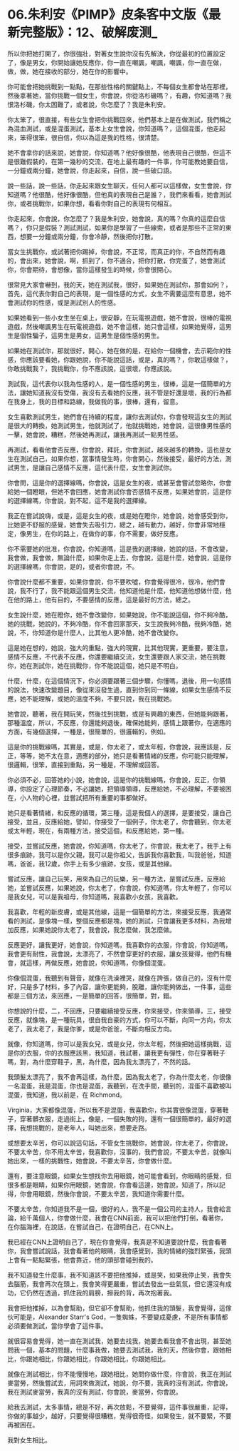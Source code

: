 # 06.朱利安《PIMP》皮条客中文版《最新完整版》：12、破解废测_

所以你把她打開了，你很強壯，對著女生說你沒有先解決，你從最初的位置設定了，像是男女，你開始讓她反應你，你一直在嘲諷，嘲諷，嘲諷，你一直在做，做，做，她在接收的部分，她在你的影響中。

你可能會把她挑戰到一點點，在那些性格的關鍵點上，不每個女生都會站在那裡，然後拿著她，當你挑戰一個女生，你會說，你從洛杉磯嗎？，有趣，你知道嗎？我恨洛杉磯，你太困難了，或者說，你怎麼了？我是朱利安。

你太笨了，很直接，有些女生會把你挑戰回來，他們基本上是在做測試，我們稱之為混血測試，或是混蛋測試，基本上女生會說，你知道嗎？，這個混蛋，他走起來，笨得很笨，很自信，你以為這是我的性格，很清楚。

她不會拿你的話來說，她會說，你知道嗎？他好像很酷，他表現自己很酷，但這不是很難假裝的，在第一幾秒的交流，在地上最有趣的一件事，你可能教她要自信，一分鐘或兩分鐘，她會說，你走起來，自信，說一些破口語。

說一些話，說一些話，你走起來跟女生聊天，任何人都可以這樣做，女生會說，你知道嗎？他很酷，他好像很酷，但他真的表現自己是誰？，我們來看看，她會測試你，或者挑戰你，如果你想，看看你對自己的表現有何相互。

你走起來，你會說，你怎麼了？我是朱利安，她會說，真的嗎？你真的這麼自信嗎？，你只是假裝？測試測試，如果你是學習了一些線索，或者是那些不正常的東西，想要一分鐘或兩分鐘，你會冷靜，然後把你打散。

當女生挑戰你，或試著把你踢掉，你會說，不正常，而真正的你，不自然而有趣的，會出來，她會說，啊，抓到了，你不適合，把你打散，你完蛋了，她會測試你，你會期待，會想像，當你這樣發生的時候，你會很開心。

很常見大家會嚇到，我的天，她在測試我，很好，如果她在測試你，那會如何？，首先，這代表你對自己的表現，是一個性感的方式，女生不需要這麼有意思，她不會測試你的性感，或是測試別人的性感。

如果她看到一些小女生坐在桌上，很安靜，在玩電視遊戲，她不會說，很棒的電視遊戲，然後嘲諷男生在玩電視遊戲，她不會這樣，她只會這樣，如果她覺得，這男生是個性騙子，這男生是男女，這男生是個性感的男生。

如果她在測試你，那就很好，開心，她在做的是，在給你一個機會，去示範你的性感，你應該要看她，你跟她說，你不能說這話，或是，真的嗎？，你敢這樣做？，你敢挑戰我？，我挑戰你，你不應該說，這很壞，你應該說。

測試我，這代表你以我為性感的人，是一個性感的男生，很棒，這是一個簡單的方法，讓她知道我沒有受傷，我沒有去看她的反應，我不管是好還是壞，我的行為都在我身上，我的目標和路線，我做我的事，很棒，還有，留意。

女生喜歡測試男生，她們會在持續的程度，讓你去測試你，你會發現這女生的測試是很大的轉換，她測試男生，他就測試了，他就挑戰她，她會說，這很像男性感的一擊，她會說，糟糕，然後她再測試，讓我再測試一點男性感。

再測試，看看他會否反應，你會說，拜託，你會測試，越來越多的轉換，這也是女生在測試自己，如果你想，當事情發生時，你會開心，然後接受，最好的方法，測試男生，是讓自己感情不反應，這代表什麼，女生會測試你。

你會問，這是你的選擇線嗎，你會說，這是女生的夜，或甚至會嘗試忽略你，你會給她一個瞪眼，但她不會回應，她會測試你會否感情不反應，如果她會說，這是你的選擇線嗎，你會說，對不起，這不是我的選擇線。

我正在嘗試說嗨，或是，這是女生的夜，或是她在瞪你，她會說，她會感受到你，比她更不舒服的感覺，她會失去吸引力，總之，越有動力，越好，你會非常地穩定，像男生，在你的路上，在做你的事，你不需要，做好反應。

你不需要她的批准，你會說，你知道嗎，這是我的選擇線，她說的話，不會改變，我會做，我會做，無論什麼，如果你走上去，你會說，這是什麼，她會說，這是你的選擇線嗎，你會說，是的，或者你會說，不。

你會說什麼都不重要，如果你會說，你不要吹噓，你會覺得很冷，很冷，他們會說，我不行了，我不能跟這個男生交流，他知道他是什麼，他知道他想做什麼，他在他的路上，他有目的，不要感情的反應，這是最好的方法，總之。

女生說什麼，她在瞪你，她不會改變你，如果她說，你不能說這個，你不夠冷酷，她的挑戰，她說的，不夠冷酷，你不會回家那天，女生說我夠冷酷，我夠冷酷，她說，不，你知道你是什麼人，比其他人更冷酷，她不會改變你。

這是她在想的，她說，強大的重點，強大的現實，比其他現實，更重要，要注意，感情不反應，不代表不反應，你還要繼續交流，女生還要跟人家交流，她在挑戰你，她在測試你，她在挑戰你，你不能說這個，她只是不明白。

什麼，什麼，在這個情況下，你必須要跟著三個步驟，你懂嗎，退後，用一句感情的說法，快速改變題目，像從來沒發生過，直到你到同一條線，如果女生感情不反應，她不能理解，或她的溫度不夠，不要只說，我在挑戰她。

她會說，聽著，我在開玩笑，然後找到挑戰，或是有興趣的東西，但她能夠跟著，那種溫度，所以，不反應，你還能夠退後，確保她能夠，感情上跟著你，在適應的方面，有幾個選擇，一種是，很簡單的，很邏輯的，例如。

這是你的挑戰線嗎，其實是，或是，你太老了，或太年輕，你會說，我應該是，反正，等等，她不太在意，適應的部分，她只是看著情緒的反應，你可能只能理解，很邏輯，很笨，直接到重點，另一種是，不理解或回答。

你必須不必，回答她的小說，她會說，這是你的挑戰線嗎，你會說，反正，你領導，你設定了心理節奏，不必讓她，把領導領導，反應給她，不必理解，不要被困在，小人物的心裡，並嘗試把所有重要的事都做好。

她只是看著情緒，和反應的循環，第三種，這是我個人的選擇，是要接受，讓自己接受，並且，反應給她，譬如，你接受了一個例子，你太老了，你會聽到，你太老或太年輕，現在，有兩種方法，接受這個，和反應給她，第一種。

接受，並嘗試反應，她會說，你知道嗎，你太老了，你會說，我太老了，我手上有很多痕跡，我可以是你父親，我可以是你祖父，告訴我你喜歡我，叫我爸爸，知道嗎，爸爸，我12歲，你手上有多少痕跡，女孩，或是其他線。

嘗試反應，讓自己玩笑，用來為自己的玩樂，另一種方法，是嘗試反應，反應給她，並嘗試反應，如果她說，你太老了，你會說，你知道嗎，你太年輕了，你可以是我女兒，可以是我祖母，你知道嗎，我喜歡小女孩，我喜歡。

我喜歡，年輕的新皮膚，或是其他線，這是一個簡單的方法，來接受反應，我通常看的測試，是像塊一樣，整個反應都是塊，她的測試，只會讓我更多材料，為我增加反應，如果她說你太老了，我會說，我怎麼做，我怎麼做。

反應更好，讓我更好，她會說，你知道嗎，我喜歡你的衣服，你會說，你知道嗎，我會更有耐性，我會說，太漂亮了，不然會穿更好的衣服，讓女孩覺得，他們有機會，就這樣，再做反應，她會說，你知道嗎，你像個混蛋。

你像個混蛋，我聽到有聲音，就像在洗澡裡哭，就像在誇張，做自己的，沒有什麼好，只是多了材料，多了內容，讓你更能夠，脫離，讓你能夠做出，一件事，這些都是三個方法，來回應，一是簡單的回答，很簡單，對，錯。

你想說的什麼，二，不回應，只要繼續接受反應，你來接受，你來領導，三，接受反應，就像塊，是一種玩具，很自我自豪的方式，你可以不斷，向同一方向，你太老了，我太老了，我是你爹，或是你爸爸，不斷向相反方向。

就像，你知道嗎，你可以是我女兒，或是女兒，你太年輕，然後把她這樣挑戰，這是你的衣服，你的衣服應該黑，我知道，我試著，讓我更有彈性，你在穿著鞋子嗎，對，為什麼穿鞋子，黑，為什麼，因為我太漂亮了，不然的話。

我頭髮太漂亮了，我不會再這樣，為什麼，因為我太老了，你為什麼太老，你很像一名混蛋，我是混蛋，你也是混蛋，我聽到，在洗手間，聽到的，混蛋不喜歡被叫混蛋，我知道，我以前是，在 Richmond。

 Virginia，大家都像混蛋，所以我不是混蛋，我喜歡你，你其實很像混蛋，穿著鞋子，穿著髒衣服，走過街上，像是，一個失敗的狗，還有一個很簡單的，最好的選擇，我想挑戰的，是老年人，叫她出來，想要走路。

或想要太辛苦，你可以說這句話，不管女生挑戰你，她會說，你太老了，你會說，不要太辛苦，你不用太辛苦，我喜歡你，沒事的，我們會說，不要太辛苦，就像叫她出來，一樣的挑戰性，她會說，不要太辛苦，你會做什麼。

還有，要注意眼鏡，如果女生想找你去用眼鏡，她可能會看到，你眼睛的感覺，但很多都是眼睛，如果你用眼鏡，她會說，你會看這邊，她會說，知道了，所以記得，你會用眼鏡，然後你會說，不要太辛苦，我知道你需要什麼。

不要太辛苦，你知道我不是一個，很好的人，我不是一個公司的主持人，我會給言論，給千萬個人，你會做什麼，我會在CNN前面，我可以把他們打倒，看著你，在你腦海裡，在說話，在嘗試自己，在證明自己，在CNN上。

我已經在CNN上證明自己了，現在你會覺得，我真是不知道要說什麼，我會看著你，我會嘗試說話，我會看著他的眼睛，我會感覺到，我的情緒的強烈緊張，我頭上會有一點點緊張，他會靠近，他的頭部會碰到我的。

我不知道發生什麼事，我不知道該不要把他推掉，或是笑，如果我停止笑，我會失去腦筋，我會再次在頭上，我會笑得更嚴重，嘗試去發出一些氣氛，但它還沒有成功，它仍然在透過，抓住我的肩膀，擦我的背，再次抱著我。

我會把他推掉，以為會幫助，但它卻不會幫助，他抓住我的頭髮，我會覺得，這傢伙可能是，Alexander Starr's God，一隻蜘蛛，不要變成憂慮，不是所有事情都必須要做測試，當你學會了這件事。

就很容易會覺得，她一直在測試我，她要去找我，她要去看我會不會出現，甚至她問我一個，基本的問題，什麼事我做，她要去測試我，我的天，然後你會，跟她相比，你跟她相比，你跟她相比，你跟她相比，你跟她相比。

就像在測試相比，你不能慢慢地，跟她相比，她問你做什麼，你會說，我正在測試麥當勞，然後嘗試去，用詞來做測試，她說，你不要，我真的沒有測試，你會說，我在測試麥當勞，我真的沒有測試，你會說，麥當勞，你會說。

給我去測試，太多事情，總是不好，再次放鬆，不要覺得，這件事很嚴重，記得，你做的事越少，越好，只要覺得很糟糕，覺得很奇怪，如果發生，就不要緊，不要再被困在。

我對女生相比。